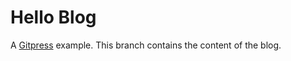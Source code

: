 Hello Blog
==========

A [Gitpress][] example.
This branch contains the content of the blog.

[gitpress]: https://github.com/joeyespo/gitpress
